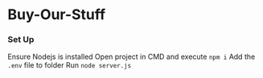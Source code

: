 # Buy-Our-Stuff

### Set Up
Ensure Nodejs is installed
Open project in CMD and execute ```npm i```
Add the ```.env``` file to folder
Run ```node server.js```